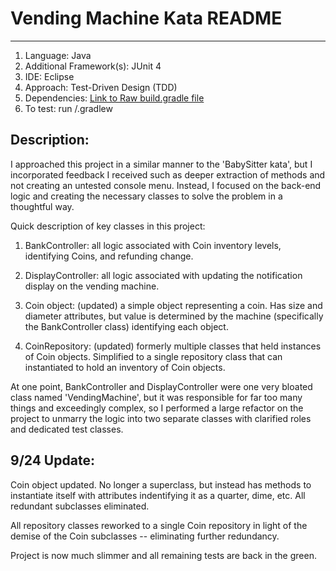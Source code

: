 # Vending Machine Kata README
***

1. Language: Java
2. Additional Framework(s): JUnit 4
3. IDE: Eclipse
4. Approach: Test-Driven Design (TDD)
5. Dependencies: [Link to Raw build.gradle file](https://raw.githubusercontent.com/Brent-Milan/vending-machine-kata/master/build.gradle)
6. To test: run /.gradlew

## Description:

I approached this project in a similar manner to the 'BabySitter kata', but I incorporated feedback I received such as deeper extraction of methods and not creating an untested console menu. Instead, I focused on the back-end logic and creating the necessary classes to solve the problem in a thoughtful way.

Quick description of key classes in this project:

1. BankController: all logic associated with Coin inventory levels, identifying Coins, and refunding change.

2. DisplayController:  all logic associated with updating the notification display on the vending machine.

3. Coin object: (updated) a simple object representing a coin. Has size and diameter attributes, but value is determined by the machine (specifically the BankController class) identifying each object.

4. CoinRepository: (updated) formerly multiple classes that held instances of Coin objects. Simplified to a single repository class that can instantiated to hold an inventory of Coin objects.

At one point, BankController and DisplayController were one very bloated class named 'VendingMachine', but it was responsible for far too many things and exceedingly complex, so I performed a large refactor on the project to unmarry the logic into two separate classes with clarified roles and dedicated test classes. 

## 9/24 Update:

Coin object updated. No longer a superclass, but instead has methods to instantiate itself with attributes indentifying it as a quarter, dime, etc. All redundant subclasses eliminated. 

All repository classes reworked to a single Coin repository in light of the demise of the Coin subclasses -- eliminating further redundancy.

Project is now much slimmer and all remaining tests are back in the green.


